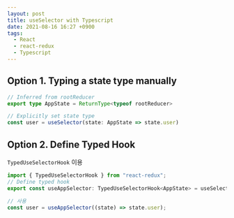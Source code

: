 ```yaml
---
layout: post
title: useSelector with Typescript
date: 2021-08-16 16:27 +0900
tags:
  - React
  - react-redux
  - Typescript
---
```


## Option 1. Typing a state type manually

```ts
// Inferred from rootReducer
export type AppState = ReturnType<typeof rootReducer>

// Explicitly set state type
const user = useSelector(state: AppState => state.user)
```

## Option 2. Define Typed Hook

`TypedUseSelectorHook` 이용

```ts
import { TypedUseSelectorHook } from "react-redux";
// Define typed hook
export const useAppSelector: TypedUseSelectorHook<AppState> = useSelector;

// 사용
const user = useAppSelector((state) => state.user);
```
